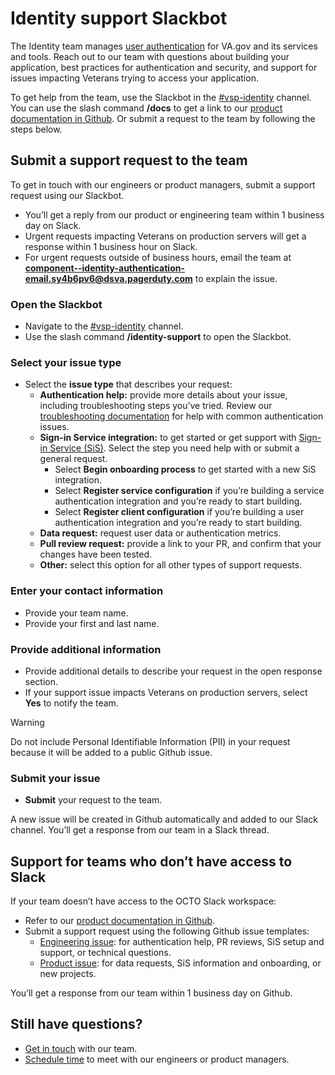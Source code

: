 # Identity support Slackbot

The Identity team manages [user authentication](https://depo-platform-documentation.scrollhelp.site/developer-docs/authentication) for VA.gov and its services and tools. Reach out to our team with questions about building your application, best practices for authentication and security, and support for issues impacting Veterans trying to access your application.

To get help from the team, use the Slackbot in the [#vsp-identity](https://dsva.slack.com/archives/CSFV4QTKN) channel. You can use the slash command **/docs** to get a link to our [product documentation in Github](https://github.com/department-of-veterans-affairs/va.gov-team/tree/master/products/identity). Or submit a request to the team by following the steps below.

## Submit a support request to the team

To get in touch with our engineers or product managers, submit a support request using our Slackbot. 
- You’ll get a reply from our product or engineering team within 1 business day on Slack. 
- Urgent requests impacting Veterans on production servers will get a response within 1 business hour on Slack.
- For urgent requests outside of business hours, email the team at **component--identity-authentication-email.sy4b6pv6@dsva.pagerduty.com** to explain the issue.

### Open the Slackbot

- Navigate to the [#vsp-identity](https://dsva.slack.com/archives/CSFV4QTKN) channel.
- Use the slash command **/identity-support** to open the Slackbot.

### Select your issue type

- Select the **issue type** that describes your request:
    - **Authentication help:** provide more details about your issue, including troubleshooting steps you’ve tried. Review our [troubleshooting documentation](https://github.com/department-of-veterans-affairs/va.gov-team/blob/master/products/identity/Troubleshooting_logging/troubleshooting_signin.md) for help with common authentication issues.
    - **Sign-in Service integration:** to get started or get support with [Sign-in Service (SiS)](https://github.com/department-of-veterans-affairs/va.gov-team/tree/master/products/identity/Products/Sign-In%20Service). Select the step you need help with or submit a general request.
        - Select **Begin onboarding process** to get started with a new SiS integration.
        - Select **Register service configuration** if you’re building a service authentication integration and you’re ready to start building.
        - Select **Register client configuration** if you’re building a user authentication integration and you’re ready to start building.
    - **Data request:** request user data or authentication metrics.
    - **Pull review request:** provide a link to your PR, and confirm that your changes have been tested.
    - **Other:** select this option for all other types of support requests.

### Enter your contact information

- Provide your team name.
- Provide your first and last name.

### Provide additional information

- Provide additional details to describe your request in the open response section.
- If your support issue impacts Veterans on production servers, select **Yes** to notify the team.

> [!WARNING]
> Do not include Personal Identifiable Information (PII) in your request because it will be added to a public Github issue.

### Submit your issue

- **Submit** your request to the team.

A new issue will be created in Github automatically and added to our Slack channel. You’ll get a response from our team in a Slack thread.

## Support for teams who don’t have access to Slack

If your team doesn’t have access to the OCTO Slack workspace:

- Refer to our [product documentation in Github](https://github.com/department-of-veterans-affairs/va.gov-team/tree/master/products/identity).
- Submit a support request using the following Github issue templates:
  - [Engineering issue](https://github.com/department-of-veterans-affairs/va.gov-team/issues/new?assignees=joeniquette&labels=Identity%2C+identity-engineer-support&projects=&template=1dentity-engineer-support.md&title=): for authentication help, PR reviews, SiS setup and support, or technical questions.
  - [Product issue](https://github.com/department-of-veterans-affairs/va.gov-team/issues/new?assignees=jimcconnelly%2C+kingbmike&labels=Identity%2C+identity-product-support&projects=&template=1dentity-product-suppport.md&title=): for data requests, SiS information and onboarding, or new projects.

You’ll get a response from our team within 1 business day on Github.

## Still have questions?

- [Get in touch](https://github.com/department-of-veterans-affairs/va.gov-team/tree/master/products/identity#requesting-support-from-the-identity-team) with our team.
- [Schedule time](https://github.com/department-of-veterans-affairs/va.gov-team/blob/master/products/identity/Support%20Process/identity-office-hours.md)  to meet with our engineers or product managers.
